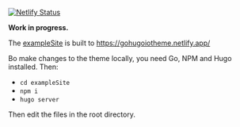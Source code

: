 [![Netlify Status](https://api.netlify.com/api/v1/badges/e5378481-26cc-4274-b3c4-e2ff61135f85/deploy-status)](https://app.netlify.com/sites/gohugoiotheme/deploys)

**Work in progress.**

The [exampleSite](./exampleSite) is built to https://gohugoiotheme.netlify.app/

Bo make changes to the theme locally, you need Go, NPM and Hugo installed. Then:

* `cd exampleSite`
* `npm i`
* `hugo server`

Then edit the files in the root directory.
